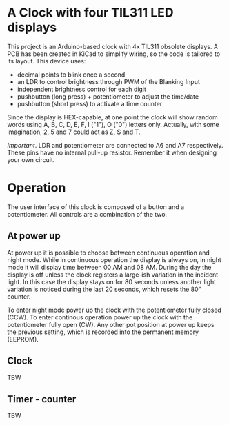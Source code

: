 # A Clock with four TIL311 LED displays
This project is an Arduino-based clock with 4x TIL311 obsolete displays. A PCB has been created in KiCad to simplify wiring, so the code is tailored to its layout.
This device uses:
* decimal points to blink once a second
* an LDR to control brightness through PWM of the Blanking Input
* independent brightness control for each digit
* pushbutton (long press) + potentiometer to adjust the time/date
* pushbutton (short press) to activate a time counter

Since the display is HEX-capable, at one point the clock will show random words using A, B, C, D, E, F, I ("1"), O ("0") letters only. Actually, with some imagination, 2, 5 and 7 could act as Z, S and T.

*Important*. LDR and potentiometer are connected to A6 and A7 respectively. These pins have no internal pull-up resistor. Remember it when designing your own circuit.

# Operation

The user interface of this clock is composed of a button and a potentiometer. All controls are a combination of the two.

## At power up

At power up it is possible to choose between continuous operation and night mode. While in continuous operation the display is always on, in night mode it will display time between 00 AM and 08 AM. During the day the display is off unless the clock registers a large-ish variation in the incident light. In this case the display stays on for 80 seconds unless another light variation is noticed during the last 20 seconds, which resets the 80" counter.

To enter night mode power up the clock with the potentiometer fully closed (CCW).
To enter continous operation power up the clock with the potentiometer fully open (CW).
Any other pot position at power up keeps the previous setting, which is recorded into the permanent memory (EEPROM).

## Clock

TBW

## Timer - counter

TBW
